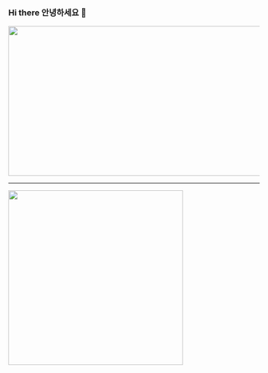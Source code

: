 <!-- introduce -->
### Hi there 안녕하세요 👋
<!-- <a href="https://github.com/jaeyumn"><img src="./static/giphy.gif" width="200"/></a>
<br/>
<a href="https://github.com/devxb/gitanimals">
-->
<img
  src="https://render.gitanimals.org/farms/jaeyumn"
  width="600"
  height="300"
/>
</a>
<!-- Skill Stack -->
<!-- ## ⚙️ Skill
<div align="">
  <img src="https://img.shields.io/badge/Java-437291?style=flat-square&logo=OpenJDK&logoColor=white"/>
  <img src="https://img.shields.io/badge/Spring Boot-6DB33F?style=flat-square&logo=springboot&logoColor=white"/>
  <img src="https://img.shields.io/badge/MySQL-4479A1?style=flat-square&logo=mysql&logoColor=white"/>
  <img src="https://img.shields.io/badge/AWS-232F3E?style=flat-square&logo=amazonaws&logoColor=white"/>
</div>

<br/>

<div align="">
  studying these days.. 
  <br/>
  <img src="https://img.shields.io/badge/React-61DAFB?style=flat-square&logo=react&logoColor=white"/>
</div>

<br/>
-->
<hr>

<!-- <img align="center" src="http://mazassumnida.wtf/api/v2/generate_badge?boj=wkdrngodsla" width="350" height="auto" /> -->
<img align="center" src="https://github-readme-stats.vercel.app/api/top-langs/?username=jaeyumn&layout=compact" width="350" height="auto" />

